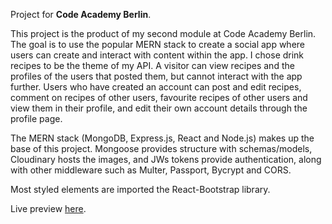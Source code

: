 Project for **Code Academy Berlin**.

This project is the product of my second module at Code Academy Berlin. The goal is to use the popular MERN stack to create a social app where users can create and interact with content within the app. I chose drink recipes to be the theme of my API. A visitor can view recipes and the profiles of the users that posted them, but cannot interact with the app further. Users who have created an account can post and edit recipes, comment on recipes of other users, favourite recipes of other users and view them in their profile, and edit their own account details through the profile page.

The MERN stack (MongoDB, Express.js, React and Node.js) makes up the base of this project. Mongoose provides structure with schemas/models, Cloudinary hosts the images, and JWs tokens provide authentication, along with other middleware such as Multer, Passport, Bycrypt and CORS.

Most styled elements are imported the React-Bootstrap library.

Live preview [here](https://lemon-drop-recipes.vercel.app/).
